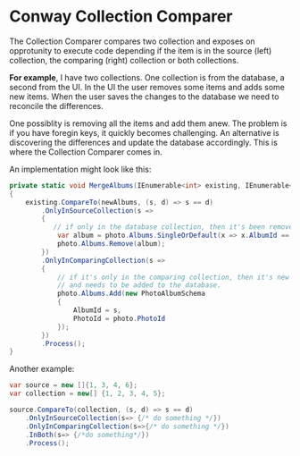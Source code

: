 # Conway Collection Comparer

The Collection Comparer compares two collection and exposes on opprotunity to execute code depending if the item is in the source (left) collection, the comparing (right) collection or both collections.



**For example**, I have two collections. One collection is from the database,  a second from the UI.  In the UI the user removes some items and adds some new items. When the user saves the changes to the database we need to reconcile the differences. 



One possiblity is removing all the items and add them anew. The problem is if you have foregin keys, it quickly becomes challenging. An alternative is discovering the differences and update the database accordingly. This is where the Collection Comparer comes in.



An implementation might look like this: 

```c#
private static void MergeAlbums(IEnumerable<int> existing, IEnumerable<int> newAlbums, PhotoSchema photo)
{
    existing.CompareTo(newAlbums, (s, d) => s == d)
        .OnlyInSourceCollection(s =>
        {
           // if only in the database collection, then it's been removed. 
            var album = photo.Albums.SingleOrDefault(x => x.AlbumId == s);
            photo.Albums.Remove(album);
        })
        .OnlyInComparingCollection(s =>
        {
            // if it's only in the comparing collection, then it's new
            // and needs to be added to the database.
            photo.Albums.Add(new PhotoAlbumSchema
            {
                AlbumId = s,
                PhotoId = photo.PhotoId
            });
        })
        .Process();
}
```







Another example:

```c#
var source = new []{1, 3, 4, 6};
var collection = new[] {1, 2, 3, 4, 5};

source.CompareTo(collection, (s, d) => s == d)
    .OnlyInSourceCollection(s=> {/* do something */})
    .OnlyInComparingCollection(s=>{/* do something */})
    .InBoth(s=> {/*do something*/})
    .Process();
```

